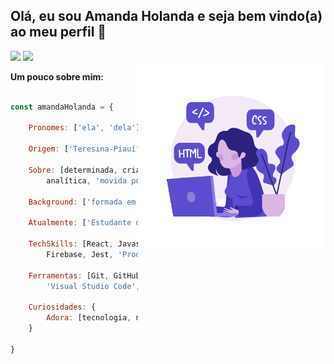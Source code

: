 ## Olá, eu sou Amanda Holanda e seja bem vindo(a) ao meu perfil 👋

<div align="left">  
  <a align="right" href="https://www.linkedin.com/in/amandaholanda/" target="_blank"><img src="https://img.shields.io/badge/-LinkedIn-%230077B5?style=for-the-badge&logo=linkedin&logoColor=white" target="_blank"></a> 
  <a align="right" href="mailto:amandaholanda_@hotmail.com" target="_blank"><img src="https://img.shields.io/badge/Microsoft_Outlook-0078D4?style=for-the-badge&logo=microsoft-outlook&logoColor=white" target="_blank"></a>  
</div>


<img align ="right" height="300rem" src="./img/programming.png" alt="woman programming" />
 
<div align="left">
  
 **Um pouco sobre mim:** 

```javascript

const amandaHolanda = {

    Pronomes: ['ela', 'dela'],

    Origem: ['Teresina-Piauí'],

    Sobre: [determinada, criativa, comunicativa, versátil,
        analítica, 'movida por novos desafios'],

    Background: ['formada em Direito', 'Maquiadora Profissional'],

    Atualmente: ['Estudante de Desenvolvimento Front-end na Laboratoria'],

    TechSkills: [React, Javascript, CSS3, HTML5, Node.js, UX / UI,
        Firebase, Jest, 'Product Design', 'Metodologias Ágeis'],

    Ferramentas: [Git, GitHub, 'GitHub Projects', Trello, Figma,
        'Visual Studio Code', 'Metro Retro'],

    Curiosidades: {
        Adora: [tecnologia, natureza, viagens, 'novas experiências']
    }
  
}

``` 
</div>

